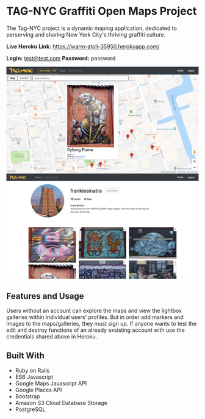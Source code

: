 # TAG-NYC Graffiti Open Maps Project
The Tag-NYC project is a dynamic maping application, dedicated to perserving and sharing New York City's thriving graffiti culture.

**Live Heroku Link:** https://warm-atoll-35950.herokuapp.com/

**Login:** test@test.com
**Password:** password

![Screenshot of the maps view](Screen-Shot-2018-10-09-at-1.23.04-PM-1024x562.png)
![Screenshot of the profile view](Screen-Shot-2018-10-09-at-1.23.17-PM-1024x562.png)

## Features and Usage 
Users without an account can explore the maps and view the lightbox galleries within individual users' profiles. But in order add markers and images to the maps/galleries, they must sign up. If anyone wants to test the edit and destroy functions of an already exsisting account with use the credentials shared above in Heroku.

## Built With
- Ruby on Rails
- ES6 Javascript
- Google Maps Javascript API
- Google Places API
- Bootstrap
- Amazon S3 Cloud Database Storage
- PostgreSQL
